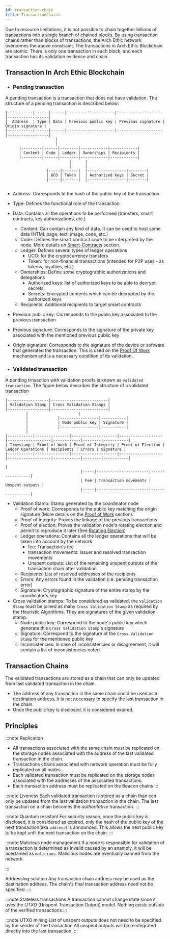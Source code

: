```yaml
---
id: transaction-chain
title: TransactionChains
---
```


Due to resource limitations, it is not possible to chain together billions of transactions into a single branch of chained blocks.
By using transaction chains rather than blocks of transactions, the Arch Ethic network overcomes the above constraint.
The transactions in  Arch Ethic Blockchain are atomic. There is only one transaction in each block, and each transaction has its validation evidence and chain.

## Transaction In Arch Ethic Blockchain

- ### Pending transaction

A pending transaction is a transaction that does not have validation.
The structure of a pending transaction is described below:
```
|-----------|------|------|---------------------|--------------------|------------------|
|  Address  | Type | Data | Previous public key | Previous signature | Origin signature |
|-----------|------|------|---------------------|--------------------|------------------|
                      |      
                      |
      |---------|------|--------|------------|------------|
      | Content | Code | Ledger | Ownerships | Recipients |
      |---------|------|--------|------------|------------|
                            |      |
                            |      |
                  |-----|-------|  |-----------------|--------|  
                  | UCO | Token |  | Authorized keys | Secret |
                  |-----|-------|  |-----------------|--------|                     
  

```


- Address: Corresponds to the hash of the public key of the transaction
- Type: Defines the functional role of the transaction
- Data: Contains all the operations to be performed (transfers, smart contracts, key authorizations, etc.)
   - Content: Can contain any kind of data. It can be used to host some data (HTML page, text, image, code, etc.) 
   - Code: Defines the smart contract code to be interpreted by the node. More details on [Smart-Contracts](/build/smart-contracts) section.
   - Ledger: Defines several types of ledger operations
      - UCO: for the cryptocurrency transfers
      - Token: for non-financial transactions (intended for P2P uses - as tokens, loyalties, etc.)
   - Ownerships: Define some cryptographic authorizations and delegations
      - Authorized keys: list of authorized keys to be able to decrypt secrets
      - Secrets: Encrypted contents which can be decrypted by the authorized keys
   - Recipients: Additional recipients to target smart contracts
- Previous public key: Corresponds to the public key associated to the previous transaction
- Previous signature: Corresponds to the signature of the private key associated with the mentioned previous public key
- Origin signature: Corresponds to the signature of the device or software that generated the transaction. This is used on the [Proof Of Work](/learn/arch-consensus/proof-of-work) mechanism and is a necessary condition of its validation.

- ### Validated transaction

A pending trnsaction with validation proofs is known as `validated transaction`.
The figure below describes the structure of a validated transaction

```
|------------------|-------------------------|
| Validation Stamp | Cross Validation Stamps |
|------------------|-------------------------|
         |                      |
         |             |-----------------|-----------|
         |             | Node public key | Signature |     
         |             |-----------------|-----------|
         |
|-----------|---------------|--------------------|-------------------|-------------------|------------|--------|-----------|
| Timestamp | Proof of Work | Proof of Integrity | Proof of Election | Ledger Operations | Recipients | Errors | Signature |
|-----------|---------------|--------------------|-------------------|-------------------|------------|--------|-----------|
                                                                           |
                                 |-----|-----------------------|-----------------|
                                 | Fee | Transaction movements | Unspent outputs |
                                 |-----|-----------------------|-----------------|

```

- Validation Stamp: Stamp generated by the coordinator node
  - Proof of work: Corresponds to the public key matching the origin signature (More details on the [Proof of Work](/learn/arch-consensus/proof-of-work) section).
  - Proof of integrity: Proves the linkage of the previous transactions
  - Proof of election: Proves the validation node's rotating election and permit to reproduce it later (See [Rotating Election](/learn/arch-consensus#rotating-election))
  - Ledger operations: Contains all the ledger operations that will be taken into account by the network
    - fee: Transaction's fee
    - transaction movements: Issuer and resolved transaction movements
    - Unspent outputs: List of the remaining unspent outputs of the transaction chain after validation
  - Recipients: List of resolved addresses of the recipients
  - Errors: Any errors found in the validation (i.e. pending transaction error)
  - Signature: Cryptographic signature of the entire stamp by the coordinator's key
- Cross validation stamps: To be considered as validated, the `Validation Stamp` must be joined as many `Cross Validation Stamp` as required by the Heuristic Algorithms. 
  They are signatures of the given validation stamp.
  - Node public key: Correspond to the node's public key which generate this `Cross Validation Stamp`'s signature
  - Signature: Correspond to the signature of the `Cross Validation Stamp` for the mentioned public key
  - Inconsistencies: In case of inconsistencies or disagreement, it will contain a list of inconsistencies noted


## Transaction Chains
The validated transactions are stored as a chain that can only be updated from last validated transaction in the chain.
* The address of any transaction in the same chain could be used as a destination address, it is not necessary to specify the last transaction in the chain.
* Once the public key is disclosed, it is considered expired.



## Principles

:::note Replication
* All transactions associated with the same chain must be replicated on the storage nodes associated with the address of the last validated transaction in the chain.
* Transactions chains associated with network operation must be fully replicated on all nodes .
* Each validated transaction must be replicated on the storage nodes associated with the addresses of the associated transactions.
* Each transaction address must be replicated on the Beacon chains
:::


:::note Liveness
Each validated transaction is stored as a chain than can only be updated from the last validation transaction in the chain. The last transaction on a chain becomes the *authoritative* transaction. 
:::

:::note Quantum resistant
For security reason, once the public key is disclosed, it is considered as expired, only the hash of the public key of the next transaction(aka `address`) is announced.
This allows the next public key to be kept until the next transaction on the chain.
:::

:::note Malicious node management
If a node is responsible for validation of a transaction is determined as invalid caused by an anamoly, it will be acertained as `malicious`.
Malicious nodes are eventually banned from the network.

:::


Addressing solution
Any transaction chain address may be used as the destination address.
The chain's final transaction address need not be specified.
:::

:::note Stateless transactions
A transaction cannot change state since it uses the *UTXO* (Unspent Transaction Output) model.
Nothing exists outside of the verified transactions
:::

:::note UTXO mining
List of unspent outputs does not need to be specified by the sender of the transaction
All unspent outputs will be reintegrated directly into the last transaction.
:::

